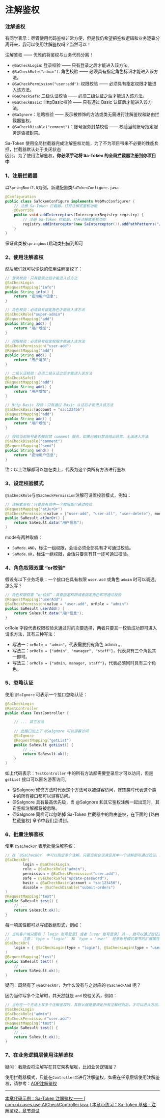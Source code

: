 # 注解鉴权


### 注解鉴权

有同学表示：尽管使用代码鉴权非常方便，但是我仍希望把鉴权逻辑和业务逻辑分离开来，我可以使用注解鉴权吗？当然可以！<br>

注解鉴权 —— 优雅的将鉴权与业务代码分离！

- `@SaCheckLogin`: 登录校验 —— 只有登录之后才能进入该方法。
- `@SaCheckRole("admin")`: 角色校验 —— 必须具有指定角色标识才能进入该方法。
- `@SaCheckPermission("user:add")`: 权限校验 —— 必须具有指定权限才能进入该方法。
- `@SaCheckSafe`: 二级认证校验 —— 必须二级认证之后才能进入该方法。
- `@SaCheckBasic`: HttpBasic校验 —— 只有通过 Basic 认证后才能进入该方法。
- `@SaIgnore`：忽略校验 —— 表示被修饰的方法或类无需进行注解鉴权和路由拦截器鉴权。
- `@SaCheckDisable("comment")`：账号服务封禁校验 —— 校验当前账号指定服务是否被封禁。

Sa-Token 使用全局拦截器完成注解鉴权功能，为了不为项目带来不必要的性能负担，拦截器默认处于关闭状态<br>
因此，为了使用注解鉴权，**你必须手动将 Sa-Token 的全局拦截器注册到你项目中**


### 1、注册拦截器
以`SpringBoot2.0`为例，新建配置类`SaTokenConfigure.java`

``` java
@Configuration
public class SaTokenConfigure implements WebMvcConfigurer {
	// 注册 Sa-Token 拦截器，打开注解式鉴权功能 
	@Override
	public void addInterceptors(InterceptorRegistry registry) {
		// 注册 Sa-Token 拦截器，打开注解式鉴权功能 
		registry.addInterceptor(new SaInterceptor()).addPathPatterns("/**");	
	}
}
```
保证此类被`springboot`启动类扫描到即可

<!-- !> 注意：如果在高版本 `SpringBoot (≥2.6.x)` 下注册拦截器失效，则需要额外添加 `@EnableWebMvc` 注解才可以使用。 -->


### 2、使用注解鉴权
然后我们就可以愉快的使用注解鉴权了：

``` java 
// 登录校验：只有登录之后才能进入该方法 
@SaCheckLogin						
@RequestMapping("info")
public String info() {
	return "查询用户信息";
}

// 角色校验：必须具有指定角色才能进入该方法 
@SaCheckRole("super-admin")		
@RequestMapping("add")
public String add() {
	return "用户增加";
}

// 权限校验：必须具有指定权限才能进入该方法 
@SaCheckPermission("user-add")		
@RequestMapping("add")
public String add() {
	return "用户增加";
}

// 二级认证校验：必须二级认证之后才能进入该方法 
@SaCheckSafe()		
@RequestMapping("add")
public String add() {
	return "用户增加";
}

// Http Basic 校验：只有通过 Basic 认证后才能进入该方法 
@SaCheckBasic(account = "sa:123456")
@RequestMapping("add")
public String add() {
	return "用户增加";
}

// 校验当前账号是否被封禁 comment 服务，如果已被封禁会抛出异常，无法进入方法 
@SaCheckDisable("comment")				
@RequestMapping("send")
public String send() {
	return "查询用户信息";
}
```

注：以上注解都可以加在类上，代表为这个类所有方法进行鉴权


### 3、设定校验模式
`@SaCheckRole`与`@SaCheckPermission`注解可设置校验模式，例如：
``` java
// 注解式鉴权：只要具有其中一个权限即可通过校验 
@RequestMapping("atJurOr")
@SaCheckPermission(value = {"user-add", "user-all", "user-delete"}, mode = SaMode.OR)		
public SaResult atJurOr() {
	return SaResult.data("用户信息");
}
```

mode有两种取值：
- `SaMode.AND`，标注一组权限，会话必须全部具有才可通过校验。
- `SaMode.OR`，标注一组权限，会话只要具有其一即可通过校验。


### 4、角色权限双重 “or校验”
假设有以下业务场景：一个接口在具有权限 `user.add` 或角色 `admin` 时可以调通。怎么写？

``` java
// 角色权限双重 “or校验”：具备指定权限或者指定角色即可通过校验
@RequestMapping("userAdd")
@SaCheckPermission(value = "user.add", orRole = "admin")		
public SaResult userAdd() {
	return SaResult.data("用户信息");
}
```

orRole 字段代表权限校验未通过时的次要选择，两者只要其一校验成功即可进入请求方法，其有三种写法：
- 写法一：`orRole = "admin"`，代表需要拥有角色 admin 。
- 写法二：`orRole = {"admin", "manager", "staff"}`，代表具有三个角色其一即可。
- 写法三：`orRole = {"admin, manager, staff"}`，代表必须同时具有三个角色。


### 5、忽略认证

使用 `@SaIgnore` 可表示一个接口忽略认证：

``` java
@SaCheckLogin
@RestController
public class TestController {
	
	// ... 其它方法 
	
	// 此接口加上了 @SaIgnore 可以游客访问 
	@SaIgnore
	@RequestMapping("getList")
	public SaResult getList() {
		// ... 
		return SaResult.ok(); 
	}
}
```

如上代码表示：`TestController` 中的所有方法都需要登录后才可以访问，但是 `getList` 接口可以匿名游客访问。

- @SaIgnore 修饰方法时代表这个方法可以被游客访问，修饰类时代表这个类中的所有接口都可以游客访问。
- @SaIgnore 具有最高优先级，当 @SaIgnore 和其它鉴权注解一起出现时，其它鉴权注解都将被忽略。
- @SaIgnore 同样可以忽略掉 Sa-Token 拦截器中的路由鉴权，在下面的 [路由拦截鉴权] 章节中我们会讲到。



### 6、批量注解鉴权

使用 `@SaCheckOr` 表示批量注解鉴权：

``` java
// 在 `@SaCheckOr` 中可以指定多个注解，只要当前会话满足其中一个注解即可通过验证，进入方法。
@SaCheckOr(
		login = @SaCheckLogin,
		role = @SaCheckRole("admin"),
		permission = @SaCheckPermission("user.add"),
		safe = @SaCheckSafe("update-password"),
		basic = @SaCheckBasic(account = "sa:123456"),
		disable = @SaCheckDisable("submit-orders")
)
@RequestMapping("test")
public SaResult test() {
	// ... 
	return SaResult.ok(); 
}
```

每一项属性都可以写成数组形式，例如：

``` java
// 当前客户端只要有 [ login 账号登录] 或者 [user 账号登录] 其一，就可以通过验证进入方法。
// 		注意：`type = "login"` 和 `type = "user"` 是多账号模式章节的扩展属性，此处你可以先略过这个知识点。
@SaCheckOr(
	login = { @SaCheckLogin(type = "login"), @SaCheckLogin(type = "user") }
)
@RequestMapping("test")
public SaResult test() {
	// ... 
	return SaResult.ok(); 
}
```

疑问：既然有了 `@SaCheckOr`，为什么没有与之对应的 `@SaCheckAnd` 呢？

因为当你写多个注解时，其天然就是 `and` 校验关系，例如：
 
``` java
// 当你在一个方法上写多个注解鉴权时，其默认就是要满足所有注解规则后，才可以进入方法，只要有一个不满足，就会抛出异常
@SaCheckLogin
@SaCheckRole("admin")
@SaCheckPermission("user.add")
@RequestMapping("test")
public SaResult test() {
	// ... 
	return SaResult.ok(); 
}
```



### 7、在业务逻辑层使用注解鉴权
疑问：我能否将注解写在其它架构层呢，比如业务逻辑层？

使用拦截器模式，只能在`Controller层`进行注解鉴权，如需在任意层级使用注解鉴权，请参考：[AOP注解鉴权](/plugin/aop-at)


---

<a class="case-btn" href="https://gitee.com/dromara/sa-token/blob/master/sa-token-demo/sa-token-demo-case/src/main/java/com/pj/cases/use/AtCheckController.java"
	target="_blank">
	本章代码示例：Sa-Token 注解鉴权 —— [ com.pj.cases.use.AtCheckController.java ]
</a>
<a class="dt-btn" href="https://www.wenjuan.ltd/s/ARJvIbA/" target="_blank">本章小练习：Sa-Token 基础 - 注解鉴权，章节测试</a>







